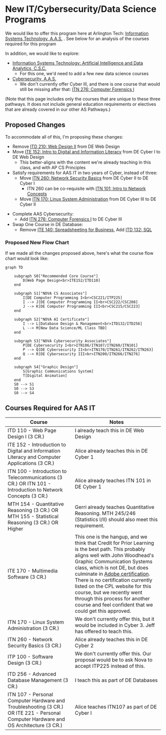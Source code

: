 
# New IT/Cybersecurity/Data Science Programs

We would like to offer this program here at Arlington Tech: [Information Systems Technology, A.A.S.](https://catalog.nvcc.edu/preview_program.php?catoid=15&poid=3799&returnto=1877) . See below for an analysis of the courses required for this program

In addition, we would like to explore:
* [Information Systems Technology: Artificial Intelligence and Data Analytics, C.S.C.](https://catalog.nvcc.edu/preview_program.php?catoid=15&poid=3835&returnto=1877)
	* For this one, we'd need to add a few new data science courses
* [Cybersecurity, A.A.S.](https://catalog.nvcc.edu/preview_program.php?catoid=15&poid=3745)
	* We don't currently offer Cyber III, and there is one course that would still be missing after that: [ITN 276: Computer Forensics I](https://catalog.nvcc.edu/preview_program.php?catoid=15&poid=3745#)

(Note that this page includes only the courses that are unique to these three pathways. It does not include general education requirements or electives that are already covered in our other AS Pathways.)
## Proposed Changes
To accommodate all of this, I'm proposing these changes:

- Remove [ITD 210: Web Design II](https://www.nvcc.edu/dist/files/sites/academics/summaries/ITD210.pdf) from DE Web Design
- Move [ITE 152: Intro to Digital and Information Literacy](https://www.nvcc.edu/dist/files/sites/academics/summaries/ITE152.pdf) from DE Cyber I to DE Web Design
	- This better-aligns with the content we're already teaching in this class, and with AP CS Principles
- Satisfy requirements for AAS IT in two years of Cyber, instead of three:
	- Move [ITN 260: Network Security Basics](https://www.nvcc.edu/dist/files/sites/academics/summaries/ITN260.pdf) from DE Cyber II to DE Cyber I
		- ITN 260 can be co-requisite with [ITN 101: Intro to Network Concepts](https://www.nvcc.edu/dist/files/sites/academics/summaries/ITN101.pdf)
	- Move [ITN 170: Linux System Administration](https://www.nvcc.edu/dist/files/sites/academics/summaries/ITN170.pdf) from DE Cyber III to DE Cyber II
* Complete AAS Cybersecurity:
	* Add [ITN 276: Computer Forensics I](https://catalog.nvcc.edu/preview_program.php?catoid=15&poid=3745#) to DE Cyber III
* Swap One Course in DE Database:
	* Remove [ITE 140: Spreadsheeting for Business](https://www.nvcc.edu/dist/files/sites/academics/summaries/ITE140.pdf), Add [ITD 132: SQL](https://www.nvcc.edu/dist/files/sites/academics/summaries/ITD132.pdf)

### Proposed New Flow Chart
If we made all the changes proposed above, here's what the course flow chart would look like:

```mermaid
graph TD

	subgraph S0["Recommended Core Course"]
		D[Web Page Design<br>ITE152/ITD110]
	end
	
	subgraph S1["NOVA CS Associates"]
		I[DE Computer Programming I<br>CSC221/ITP225]
		I --> J[DE Computer Programming II<br>CSC222/CSC208]
		J --> K[DE Computer Programming III<br>CSC215/CSC223]
	end
	
	subgraph S2["NOVA AI Certificate"]
		I --> L[Database Design & Management<br>ITD132/ITD256]
		L --> M[New Data Science/ML Class TBD]
	end
	
	subgraph S3["NOVA Cybersecurity Associates"]
		P[DE Cybersecurity I<br>ITN106/ITN107/ITN260/ITN101]
		P --> Q[DE Cybersecurity II<br>ITN170/ITN261/ITN262/ITN263]
		Q --> R[DE Cybersecurity III<br>ITN200/ITN266/ITN276]
	end
	
	subgraph S4["Graphic Design"]
		S[Graphic Communications System]
		T[Digital Animation]
	end
	S0 --> S1
	S0 --> S3
	S0 --> S4
```


## Courses Required for AAS IT

| Course                                                                                                                               | Notes                                                                                                                                                                                                                                                                                                                                                                                                                                                                             |
| ------------------------------------------------------------------------------------------------------------------------------------ | --------------------------------------------------------------------------------------------------------------------------------------------------------------------------------------------------------------------------------------------------------------------------------------------------------------------------------------------------------------------------------------------------------------------------------------------------------------------------------- |
| ITD 110 - Web Page Design I (3 CR.)                                                                                                  | I already teach this in DE Web Design                                                                                                                                                                                                                                                                                                                                                                                                                                             |
| ITE 152 - Introduction to Digital and Information Literacy and Computer Applications (3 CR.)                                         | Alice already teaches this in DE Cyber 1                                                                                                                                                                                                                                                                                                                                                                                                                                          |
| ITN 100 - Introduction to Telecommunications (3 CR.) OR ITN 101 - Introduction to Network Concepts (3 CR.)                           | Alice already teaches ITN 101 in DE Cyber 1                                                                                                                                                                                                                                                                                                                                                                                                                                       |
| MTH 154 - Quantitative Reasoning (3 CR.) OR MTH 155 - Statistical Reasoning (3 CR.) OR Higher                                        | Gerri already teaches Quantitative Reasoning. MTH 245/246 (Statistics I/II) should also meet this requirement.                                                                                                                                                                                                                                                                                                                                                                    |
| ITE 170 - Multimedia Software (3 CR.)                                                                                                | This one is the hangup, and we think that Credit for Prior Learning is the best path. This probably aligns well with John Woodhead's Graphic Communication Systems class, which is not DE, but does culminate in [Adobe certification](https://www.nvcc.edu/admissions/cpl.html). There is no certification currently listed on the CPL website for this course, but we recently went through this process for another course and feel confident that we could get this approved. |
| ITN 170 - Linux System Administration (3 CR.)                                                                                        | We don't currently offer this, but it would be included in Cyber 3. Jeff has offered to teach this.                                                                                                                                                                                                                                                                                                                                                                               |
| ITN 260 - Network Security Basics (3 CR.)                                                                                            | Alice already teaches this in DE Cyber 2                                                                                                                                                                                                                                                                                                                                                                                                                                          |
| ITP 100 - Software Design (3 CR.)                                                                                                    | We don't currently offer this. Our proposal would be to ask Nova to accept ITP225 instead of this.                                                                                                                                                                                                                                                                                                                                                                                |
| ITD 256 - Advanced Database Management (3 CR.)                                                                                       | I teach this as part of DE Databases                                                                                                                                                                                                                                                                                                                                                                                                                                              |
| ITN 107 - Personal Computer Hardware and Troubleshooting (3 CR.) OR ITE 221 - Personal Computer Hardware and OS Architecture (3 CR.) | Alice teaches ITN107 as part of DE Cyber I                                                                                                                                                                                                                                                                                                                                                                                                                                        |
